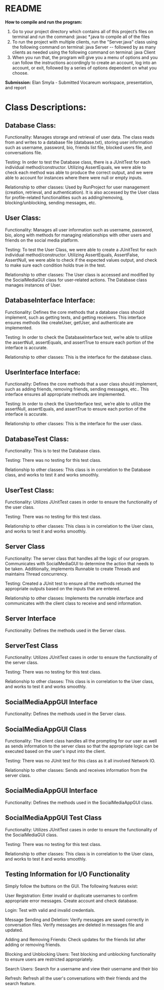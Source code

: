 # README

**How to compile and run the program:**
1. Go to your project directory which contains all of this project’s files on terminal and run the command: javac *.java to compile all of the files
2. To run the project with multiple clients, run the "Server.java" class using the following command on terminal: java Server -- followed by as many clients as needed using the following command on terminal: java Client
3. When you run that, the program will give you a menu of options and you can follow the instructions accordingly to create an account, log into an account, or exit, followed by a series of options dependent on what you choose. 

**Submission:**
Elan Smyla - Submitted Vocareum workspace, presentation, and report

# Class Descriptions:

## Database Class: 

Functionality:
Manages storage and retrieval of user data. The class reads from and writes to a database file (database.txt), storing user information such as username, password, bio, friends list file, blocked users file, and conversations file.

Testing:
In order to test the Database class, there is a JUnitTest for each individual method/constructor. Utilizing AssertEquals, we were able to check each method was able to produce the correct output, and we were able to account for instances where there were null or empty inputs. 

Relationship to other classes:
Used by RunProject for user management (creation, retrieval, and authentication). It is also accessed by the User class for profile-related functionalities such as adding/removing, blocking/unblocking, sending messages, etc.

## User Class:

Functionality:
Manages all user information such as username, password, bio, along with methods for managing relationships with other users and friends on the social media platform.

Testing:
To test the User Class, we were able to create a JUnitTest for each individual method/constructor. Utilizing AssertEquals, AssertFalse, AssertNull, we were able to check if the expected values output, and check to make sure each condition holds true in the test. 

Relationship to other classes:
The User class is accessed and modified by the SocialMediaGUI class for user-related actions. The Database class manages instances of User.

## DatabaseInterface Interface:

Functionality:
Defines the core methods that a database class should implement, such as getting texts, and getting receivers. This interface ensures methods like createUser, getUser, and authenticate are implemented.

Testing:
In order to check the DatabaseInterface test, we’re able to utilize the assertNull, assertEquals, and assertTrue to ensure each portion of the interface is accurate. 

Relationship to other classes:
This is the interface for the database class.

## UserInterface Interface:

Functionality:
Defines the core methods that a user class should implement, such as adding friends, removing friends, sending messages, etc.. This interface ensures all appropriate methods are implemented.

Testing:
In order to check the UserInterface test, we’re able to utilize the assertNull, assertEquals, and assertTrue to ensure each portion of the interface is accurate. 

Relationship to other classes:
This is the interface for the user class.

## DatabaseTest Class:

Functionality: 
This is to test the Database class. 

Testing: 
There was no testing for this test class. 

Relationship to other classes:
This class is in correlation to the Database class, and works to test it and works smoothly. 

## UserTest Class:

Functionality: 
Utilizes JUnitTest cases in order to ensure the functionality of the user class.  

Testing:
There was no testing for this test class. 

Relationship to other classes:
This class is in correlation to the User class, and works to test it and works smoothly.

## Server Class

Functionality:
The server class that handles all the logic of our program. Communicates with SocialMediaGUI to determine the action that needs to be taken. Additionally, implements Runnable to create Threads and maintains Thread concurrency.

Testing:
Created a JUnit test to ensure all the methods returned the appropriate outputs based on the inputs that are entered.

Relationship to other classes:
Implements the runnable interface and communicates with the client class to receive and send information.

## Server Interface

Functionality: 
Defines the methods used in the Server class.

## ServerTest Class

Functionality: 
Utilizes JUnitTest cases in order to ensure the functionality of the server class.  

Testing:
There was no testing for this test class. 

Relationship to other classes:
This class is in correlation to the User class, and works to test it and works smoothly.

## SocialMediaAppGUI Interface

Functionality: 
Defines the methods used in the Server class.

## SocialMediaAppGUI Class

Functionality:
The client class handles all the prompting for our user as well as sends information to the server class so that the appropriate logic can be executed based on the user's input into the client.

Testing:
There was no JUnit test for this class as it all involved Network IO.

Relationship to other classes:
Sends and receives information from the server class.

## SocialMediaAppGUI Interface

Functionality: 
Defines the methods used in the SocialMediaAppGUI class.

## SocialMediaAppGUI Test Class

Functionality: 
Utilizes JUnitTest cases in order to ensure the functionality of the SocialMediaGUI class.  

Testing:
There was no testing for this test class. 

Relationship to other classes:
This class is in correlation to the User class, and works to test it and works smoothly.


## Testing Information for I/O Functionality

Simply follow the buttons on the GUI. The following features exist:

User Registration:
Enter invalid or duplicate usernames to confirm appropriate error messages. Create account and check database.

Login:
Test with valid and invalid credentials.

Message Sending and Deletion:
Verify messages are saved correctly in conversation files. Verify messages are deleted in messages file and updated.

Adding and Removing Friends:
Check updates for the friends list after adding or removing friends.

Blocking and Unblocking Users:
Test blocking and unblocking functionality to ensure users are restricted appropriately.

Search Users:
Search for a username and view their username and their bio

Refresh:
Refresh all the user's conversations with their friends and the search feature.







